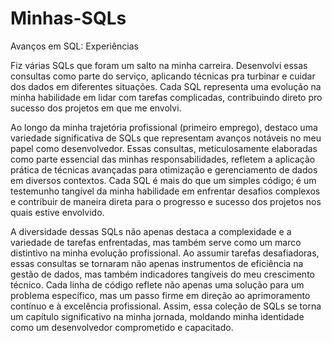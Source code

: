 # Minhas-SQLs
Avanços em SQL: Experiências

Fiz várias SQLs que foram um salto na minha carreira. Desenvolvi essas consultas como parte do serviço, aplicando técnicas pra turbinar e cuidar dos dados em diferentes situações. Cada SQL representa uma evolução na minha habilidade em lidar com tarefas complicadas, contribuindo direto pro sucesso dos projetos em que me envolvi.

Ao longo da minha trajetória profissional (primeiro emprego), destaco uma variedade significativa de SQLs que representam avanços notáveis no meu papel como desenvolvedor. Essas consultas, meticulosamente elaboradas como parte essencial das minhas responsabilidades, refletem a aplicação prática de técnicas avançadas para otimização e gerenciamento de dados em diversos contextos. Cada SQL é mais do que um simples código; é um testemunho tangível da minha habilidade em enfrentar desafios complexos e contribuir de maneira direta para o progresso e sucesso dos projetos nos quais estive envolvido.

A diversidade dessas SQLs não apenas destaca a complexidade e a variedade de tarefas enfrentadas, mas também serve como um marco distintivo na minha evolução profissional. Ao assumir tarefas desafiadoras, essas consultas se tornaram não apenas instrumentos de eficiência na gestão de dados, mas também indicadores tangíveis do meu crescimento técnico. Cada linha de código reflete não apenas uma solução para um problema específico, mas um passo firme em direção ao aprimoramento contínuo e à excelência profissional. Assim, essa coleção de SQLs se torna um capítulo significativo na minha jornada, moldando minha identidade como um desenvolvedor comprometido e capacitado.
